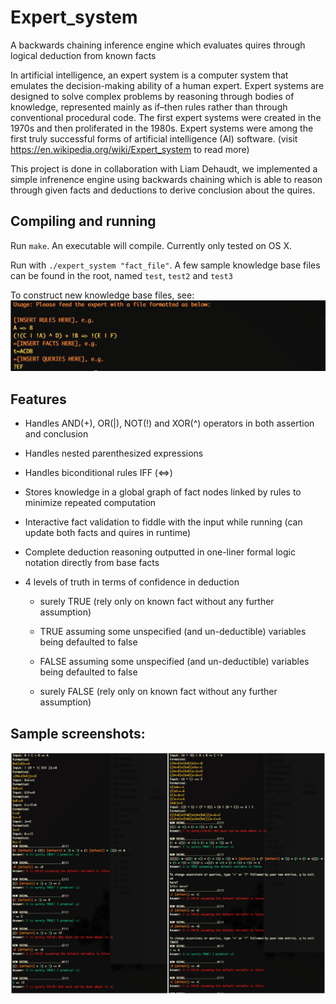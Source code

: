 # Expert_system
A backwards chaining inference engine which evaluates quires through logical deduction from known facts

In artificial intelligence, an expert system is a computer system that emulates the decision-making ability of a human expert. Expert systems are designed to solve complex problems by reasoning through bodies of knowledge, represented mainly as if–then rules rather than through conventional procedural code. The first expert systems were created in the 1970s and then proliferated in the 1980s. Expert systems were among the first truly successful forms of artificial intelligence (AI) software.
(visit https://en.wikipedia.org/wiki/Expert_system to read more)

This project is done in collaboration with Liam Dehaudt, we implemented a simple infrenence engine using backwards chaining which is able to reason through given facts and deductions to derive conclusion about the quires.

## Compiling and running
Run `make`. An executable will compile. Currently only tested on OS X.

Run with `./expert_system "fact_file"`. A few sample knowledge base files can be found in the root, named `test`, `test2` and `test3`

To construct new knowledge base files, see:
![alt text](/1.png)


## Features

* Handles AND(+), OR(|), NOT(!) and XOR(^) operators in both assertion and conclusion

* Handles nested parenthesized expressions

* Handles biconditional rules IFF (<=>)

* Stores knowledge in a global graph of fact nodes linked by rules to minimize repeated computation

* Interactive fact validation to fiddle with the input while running (can update both facts and quires in runtime)

* Complete deduction reasoning outputted in one-liner formal logic notation directly from base facts

* 4 levels of truth in terms of confidence in deduction

  - surely TRUE (rely only on known fact without any further assumption)
  
  - TRUE assuming some unspecified (and un-deductible) variables being defaulted to false
  
  - FALSE assuming some unspecified (and un-deductible) variables being defaulted to false
  
  - surely FALSE (rely only on known fact without any further assumption)
  
## Sample screenshots:
![alt text](/2.jpg)
